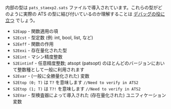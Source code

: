 内部の型は `pats_staexp2.sats` ファイルで導入されています。これらの型がどのように実際の ATS
の型に結び付いているのか理解することは [デバッグの役に立つ](Error-messages.md) でしょう。

* `S2Eapp` - 関数適用の項
* `S2Ecst` - 型定数 (例: int, bool, list, など)
* `S2Eeff` - 関数の作用
* `S2Eexi` - 存在量化された型
* `S2Eint` - マシン精度整数
* `S2Eintinf` - 任意精度整数; atsopt (patsopt) のほとんどのバージョンにおいて整数種として一般に利用されます
* `S2Evar` - (一般に全勝量化された) 変数
* `S2Etop (0; T)` は `T?` を意味します `//Need to verify in ATS2`
* `S2Etop (1; T)` は `T?!` を意味します `//Need to verify in ATS2`
* `S2EVar` - 型検査器によって導入された (存在量化された) ユニフィケーション変数

